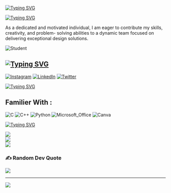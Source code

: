 [![Typing SVG](https://readme-typing-svg.demolab.com?font=Fira+Code&size=25&duration=2000&pause=100&width=435&lines=%F0%9F%8C%A0+About+Me+%3A)](https://git.io/typing-svg)

[![Typing SVG](https://readme-typing-svg.demolab.com?font=Fira+Code&duration=2000&color=39F7C2&multiline=true&width=435&height=80&lines=Hello+!+%F0%9F%99%8B%F0%9F%8F%BB%E2%99%82%EF%B8%8F;I+'am+MANJUL+JOSHI+)](https://git.io/typing-svg)

As a dedicated and motivated   individual, I am eager 
  to contribute my skills, creativity, and problem- 
  solving abilities to a dynamic team focused on 
  delivering exceptional design solutions.

![Student](https://user-images.githubusercontent.com/74038190/212749447-bfb7e725-6987-49d9-ae85-2015e3e7cc41.gif)


##  [![Typing SVG](https://readme-typing-svg.demolab.com?font=Fira+Code&duration=3000&pause=100&color=FF31ED&width=500&lines=%F0%9F%8C%90+Socials%3A)](https://git.io/typing-svg)

[![Instagram](https://img.shields.io/badge/Instagram-%23E4405F.svg?logo=Instagram&logoColor=white)](https://instagram.com/_manjul_joshi) [![LinkedIn](https://img.shields.io/badge/LinkedIn-%230077B5.svg?logo=linkedin&logoColor=white)](https://linkedin.com/in/ManjulJoshi) [![Twitter](https://img.shields.io/badge/Twitter-%231DA1F2.svg?logo=Twitter&logoColor=white)](https://twitter.com/@ManjulJoshi121) 

[![Typing SVG](https://readme-typing-svg.demolab.com?font=Fira+Code&duration=3000&pause=100&color=2DCCA5&width=500&lines=%F0%9F%92%BB+Tech+Stack%3A)](https://git.io/typing-svg)

## Familier With : 

![C](https://img.shields.io/badge/c-%231DA1F2.svg?style=for-the-badge&logo=c&logoColor=white)   ![C++](https://img.shields.io/badge/c++-%2300599C.svg?style=for-the-badge&logo=c%2B%2B&logoColor=white)   ![Python](https://img.shields.io/badge/python-3670A0?style=for-the-badge&logo=python&logoColor=ffdd54)     ![Microsoft_Office](https://img.shields.io/badge/Microsoft_Office-%23E4405F.svg?style=for-the-badge&logo=MicrosoftOffice#D83B01&logoColor=0xffd700)  ![Canva](https://img.shields.io/badge/canva-%2300599C.svg?style=for-the-badge&logo=canva&logoColor=white)

[![Typing SVG](https://readme-typing-svg.demolab.com?font=Fira+Code&duration=3000&pause=100&color=78F72B&width=500&lines=++%F0%9F%93%8A+++GitHub+Stats%3A)](https://git.io/typing-svg)

![](https://github-readme-stats.vercel.app/api?username=Manjuljoshi&theme=radical&hide_border=false&include_all_commits=true&count_private=true)<br/>
![](https://github-readme-streak-stats.herokuapp.com/?user=Manjuljoshi&theme=radical&hide_border=false)<br/>
![](https://metrics.lecoq.io/Manjuljoshi)



### ✍️ Random Dev Quote
![](https://quotes-github-readme.vercel.app/api?type=horizontal&theme=radical)


---
[![](https://visitcount.itsvg.in/api?id=Manjuljoshi&icon=0&color=0)](https://visitcount.itsvg.in)

<!-- Proudly created with GPRM ( https://gprm.itsvg.in ) -->
